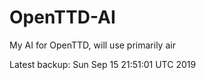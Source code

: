 # OpenTTD-AI
My AI for OpenTTD, will use primarily air

Latest backup: Sun Sep 15 21:51:01 UTC 2019
